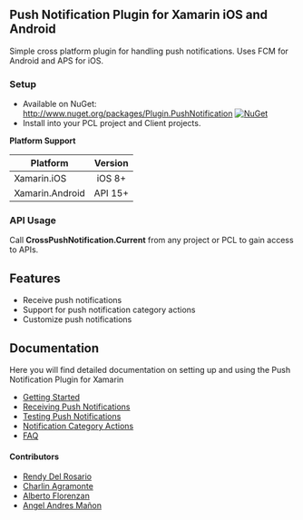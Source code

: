 ## Push Notification Plugin for Xamarin iOS and Android
Simple cross platform plugin for handling push notifications. Uses FCM for Android and APS for iOS.

### Setup
* Available on NuGet: http://www.nuget.org/packages/Plugin.PushNotification [![NuGet](https://img.shields.io/nuget/v/Plugin.PushNotification.svg?label=NuGet)](https://www.nuget.org/packages/Plugin.PushNotification/)
* Install into your PCL project and Client projects.

**Platform Support**

|Platform|Version|
| ------------------- | :------------------: |
|Xamarin.iOS|iOS 8+|
|Xamarin.Android|API 15+|

### API Usage

Call **CrossPushNotification.Current** from any project or PCL to gain access to APIs.

## Features

- Receive push notifications
- Support for push notification category actions
- Customize push notifications


## Documentation

Here you will find detailed documentation on setting up and using the Push Notification Plugin for Xamarin

* [Getting Started](docs/GettingStarted.md)
* [Receiving Push Notifications](docs/ReceivingNotifications.md)
* [Testing Push Notifications](docs/TestingPushNotifications.md)
* [Notification Category Actions](docs/NotificationActions.md)
* [FAQ](docs/FAQ.md)

#### Contributors

* [Rendy Del Rosario](https://github.com/rdelrosario)
* [Charlin Agramonte](https://github.com/char0394)
* [Alberto Florenzan](https://github.com/aflorenzan)
* [Angel Andres Mañon](https://github.com/AngelAndresM)
